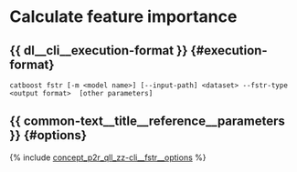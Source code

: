 # Calculate feature importance

## {{ dl__cli__execution-format }} {#execution-format}

```
catboost fstr [-m <model name>] [--input-path] <dataset> --fstr-type <output format>  [other parameters]
```

## {{ common-text__title__reference__parameters }} {#options}

{% include [concept_p2r_qll_zz-cli__fstr__options](../_includes/work_src/reusage/cli__fstr__options.md) %}



